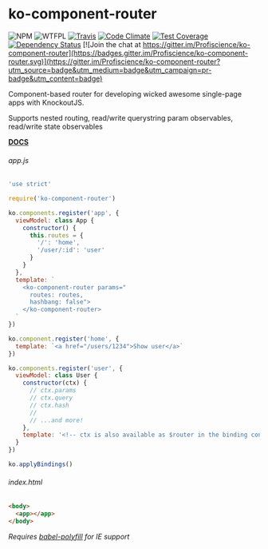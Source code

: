 # ko-component-router

![NPM](https://img.shields.io/npm/v/ko-component-router.svg)
![WTFPL](https://img.shields.io/npm/l/ko-component-router.svg)
[![Travis](https://img.shields.io/travis/Profiscience/ko-component-router.svg)](https://travis-ci.org/Profiscience/ko-component-router)
[![Code Climate](https://codeclimate.com/repos/5722f93adb67c31131002768/badges/920f6b0d90c140394a52/gpa.svg)](https://codeclimate.com/repos/5722f93adb67c31131002768/feed)
[![Test Coverage](https://codeclimate.com/repos/5722f93adb67c31131002768/badges/920f6b0d90c140394a52/coverage.svg)](https://codeclimate.com/repos/5722f93adb67c31131002768/coverage)
[![Dependency Status](https://img.shields.io/david/Profiscience/ko-component-router.svg)](https://david-dm.org/Profiscience/ko-component-router)
[![Join the chat at https://gitter.im/Profiscience/ko-component-router](https://badges.gitter.im/Profiscience/ko-component-router.svg)](https://gitter.im/Profiscience/ko-component-router?utm_source=badge&utm_medium=badge&utm_campaign=pr-badge&utm_content=badge)

Component-based router for developing wicked awesome single-page apps with KnockoutJS.

Supports nested routing, read/write querystring param observables, read/write state observables

__[DOCS](https://Profiscience.github.io/ko-component-router/)__

###### app.js ######
```javascript
'use strict'

require('ko-component-router')

ko.components.register('app', {
  viewModel: class App {
    constructor() {
      this.routes = {
        '/': 'home',
        '/user/:id': 'user'
      }
    }
  },
  template: `
    <ko-component-router params="
      routes: routes,
      hashbang: false">
    </ko-component-router>
  `
})

ko.component.register('home', {
  template: `<a href="/users/1234">Show user</a>`
})

ko.components.register('user', {
  viewModel: class User {
    constructor(ctx) {
      // ctx.params
      // ctx.query
      // ctx.hash
      //
      // ...and more!
    },
    template: '<!-- ctx is also available as $router in the binding context -->'
  }
})

ko.applyBindings()
```

###### index.html ######
```html
<body>
  <app></app>
</body>
```

_Requires [babel-polyfill](https://babeljs.io/docs/usage/polyfill/) for IE support_
